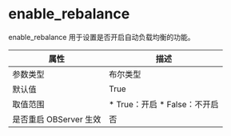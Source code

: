 enable_rebalance 
=====================================

enable_rebalance 用于设置是否开启自动负载均衡的功能。


|      **属性**      |                                                    **描述**                                                     |
|------------------|---------------------------------------------------------------------------------------------------------------|
| 参数类型             | 布尔类型                                                                                                          |
| 默认值              | True                                                                                                          |
| 取值范围             | * True：开启   * False：不开启    |
| 是否重启 OBServer 生效 | 否                                                                                                             |


